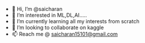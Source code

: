 - 👋 Hi, I’m @saicharan
- 👀 I’m interested in ML,DL,AI.....
- 🌱 I’m currently learning all my interests from scratch
- 💞️ I’m looking to collaborate on kaggle
- 📫 Reach me @ saicharan15101@gmail.com

<!---
saicharan/saicharan is a ✨ special ✨ repository because its `README.md` (this file) appears on your GitHub profile.
You can click the Preview link to take a look at your changes.
--->
